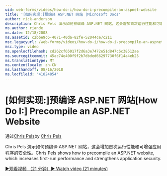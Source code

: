 ```yaml
---
uid: web-forms/videos/how-do-i/how-do-i-precompile-an-aspnet-website
title: '[如何实现:]预编译 ASP.NET 网站 |Microsoft Docs'
author: rick-anderson
description: Chris Pels 演示如何预编译 ASP.NET 网站，这会增加首次运行性能和可增强应用程序的安全性。
ms.author: riande
ms.date: 12/18/2008
ms.assetid: c2bbe9c6-4071-40da-82fe-52044ce7c211
msc.legacyurl: /web-forms/videos/how-do-i/how-do-i-precompile-an-aspnet-website
msc.type: video
ms.openlocfilehash: cd262cf65017f2d6a3e7472e51d847c6c38512ae
ms.sourcegitcommit: 45ac74e400f9f2b7dbded66297730f6f14a4eb25
ms.translationtype: MT
ms.contentlocale: zh-CN
ms.lasthandoff: 08/16/2018
ms.locfileid: "41824854"
---
```

<a name="how-do-i-precompile-an-aspnet-website"></a><span data-ttu-id="c8ca0-103">[如何实现:]预编译 ASP.NET 网站</span><span class="sxs-lookup"><span data-stu-id="c8ca0-103">[How Do I:] Precompile an ASP.NET Website</span></span>
====================
<span data-ttu-id="c8ca0-104">通过[Chris Pels](https://twitter.com/chrispels)</span><span class="sxs-lookup"><span data-stu-id="c8ca0-104">by [Chris Pels](https://twitter.com/chrispels)</span></span>

<span data-ttu-id="c8ca0-105">Chris Pels 演示如何预编译 ASP.NET 网站，这会增加首次运行性能和可增强应用程序的安全性。</span><span class="sxs-lookup"><span data-stu-id="c8ca0-105">Chris Pels shows how to precompile an ASP.NET website, which increases first-run performance and strengthens application security.</span></span>

[<span data-ttu-id="c8ca0-106">&#9654;观看视频 （21 分钟）</span><span class="sxs-lookup"><span data-stu-id="c8ca0-106">&#9654; Watch video (21 minutes)</span></span>](https://channel9.msdn.com/Blogs/ASP-NET-Site-Videos/how-do-i-precompile-an-aspnet-website)
